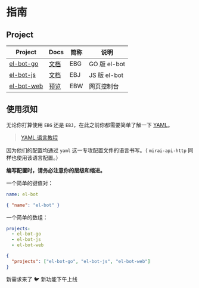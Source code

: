 # 指南

## Project

| Project                                             | Docs                         | 简称 | 说明         |
| --------------------------------------------------- | ---------------------------- | ---- | ------------ |
| [el-bot-go](https://github.com/ElpsyCN/el-bot-go)   | [文档](/go/)                 | EBG  | GO 版 el-bot |
| [el-bot-js](https://github.com/ElpsyCN/el-bot-js)   | [文档](/js/)                 | EBJ  | JS 版 el-bot |
| [el-bot-web](https://github.com/ElpsyCN/el-bot-web) | [预览](https://bot.elpsy.cn) | EBW  | 网页控制台   |

## 使用须知

无论你打算使用 `EBG` 还是 `EBJ`，在此之前你都需要简单了解一下 [YAML](https://baike.baidu.com/item/YAML/1067697)。

> [YAML 语言教程](https://www.ruanyifeng.com/blog/2016/07/yaml.html)

因为他们的配置均通过 `yaml` 这一专攻配置文件的语言书写。（ `mirai-api-http` 同样也使用该语言配置。）

**编写配置时，请务必注意你的层级和缩进。**

一个简单的键值对：

```yaml
name: el-bot
```

```json
{ "name": "el-bot" }
```

一个简单的数组：

```yaml
projects:
  - el-bot-go
  - el-bot-js
  - el-bot-web
```

```json
{
  "projects": ["el-bot-go", "el-bot-js", "el-bot-web"]
}
```

<chat-panel title="聊天记录">
  <chat-message :id="910426929" nickname="云游君" >新需求来了</chat-message>
  <chat-message nickname="ADD-SP" avatar="https://s1.ax1x.com/2020/06/03/td4S76.jpg">🐦 新功能下午上线</chat-message>
</chat-panel>
